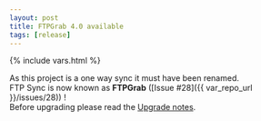 ```yaml
---
layout: post
title: FTPGrab 4.0 available
tags: [release]
---
```

{% include vars.html %}

As this project is a one way sync it must have been renamed.<br />
FTP Sync is now known as **FTPGrab** ([Issue #28]({{ var_repo_url }}/issues/28)) !<br />
Before upgrading please read the [Upgrade notes](/doc/upgrade-notes).
